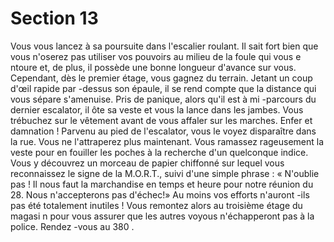# Section 13

Vous vous lancez à sa poursuite dans l'escalier roulant. Il sait fort bien que vous n'oserez
pas utiliser vos pouvoirs au milieu de la foule qui vous e ntoure et, de plus, il possède une
bonne longueur d'avance sur vous. Cependant, dès le premier étage, vous gagnez du
terrain. Jetant un coup d'œil rapide par -dessus son épaule, il se rend compte que la
distance qui vous sépare s'amenuise. Pris de panique, alors qu'il est à mi -parcours du
dernier escalator, il ôte sa veste et vous la lance dans les jambes. Vous trébuchez sur le
vêtement avant de vous affaler sur les marches. Enfer et damnation ! Parvenu au pied de
l'escalator, vous le voyez disparaître dans la rue.
Vous ne l'attraperez plus maintenant. Vous ramassez rageusement la veste pour en
fouiller les poches à la recherche d'un quelconque indice. Vous y découvrez un morceau
de papier chiffonné sur lequel vous reconnaissez le signe de la M.O.R.T., suivi d'une
simple phrase : « N'oublie pas ! Il nous faut la marchandise en temps et heure pour notre
réunion du 28. Nous n'accepterons pas d'échec!» Au moins vos efforts n'auront -ils pas été
totalement inutiles ! Vous remontez alors au troisième étage du magasi n pour vous
assurer que les autres voyous n'échapperont pas à la police. Rendez -vous au  380 .